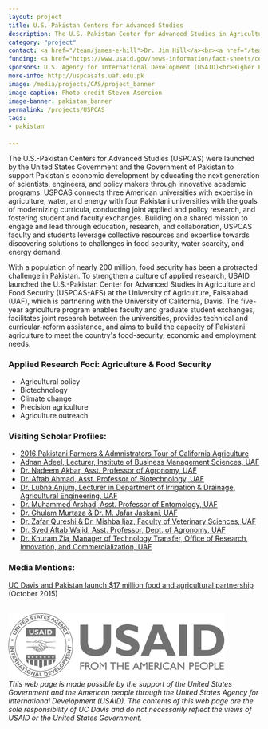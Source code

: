 ```yaml
---
layout: project
title: U.S.-Pakistan Centers for Advanced Studies
description: The U.S.-Pakistan Center for Advanced Studies in Agriculture and Food Security (USPCAS-AFS) links the University of California, Davis (UC Davis), the leading agricultural and veterinary research university in the world with the University of Agriculture, Faisalabad (UAF), Pakistan's top agricultural university.
category: "project"
contact: <a href="/team/james-e-hill">Dr. Jim Hill</a><br><a href="/team/nancy-allen">Dr. Nancy Allen</a>
funding: <a href="https://www.usaid.gov/news-information/fact-sheets/centers-advanced-studies-program">USAID Fact Sheet</a>
sponsors: U.S. Agency for International Development (USAID)<br>Higher Education Commission of Pakistan (HEC)<br>University of California, Davis<br>University of Agriculture, Faisalabad<br>Washington State University
more-info: http://uspcasafs.uaf.edu.pk
image: /media/projects/CAS/project_banner
image-caption: Photo credit Steven Asercion
image-banner: pakistan_banner
permalink: /projects/USPCAS
tags:
- pakistan

---
```

The U.S.-Pakistan Centers for Advanced Studies (USPCAS) were launched by the United States Government and the Government of Pakistan to support Pakistan's economic development by educating the next generation of scientists, engineers, and policy makers through innovative academic programs. USPCAS connects three American universities with expertise in agriculture, water, and energy with four Pakistani universities with the goals of modernizing curricula, conducting joint applied and policy research, and fostering student and faculty exchanges. Building on a shared mission to engage and lead through education, research, and collaboration, USPCAS faculty and students leverage collective resources and expertise towards discovering solutions to challenges in food security, water scarcity, and energy demand.

With a population of nearly 200 million, food security has been a protracted challenge in Pakistan. To strengthen a culture of applied research, USAID launched the U.S.-Pakistan Center for Advanced Studies in Agriculture and Food Security (USPCAS-AFS) at the University of Agriculture, Faisalabad (UAF), which is partnering with the University of California, Davis. The five-year agriculture program enables faculty and graduate student exchanges, facilitates joint research between the universities, provides technical and curricular-reform assistance, and aims to build the capacity of Pakistani agriculture to meet the country's food-security, economic and employment needs.

### Applied Research Foci: Agriculture & Food Security
- Agricultural policy
- Biotechnology
- Climate change
- Precision agriculture
- Agriculture outreach

### Visiting Scholar Profiles:
- <a href="/profiles/USPCAS/farmers_tour">2016 Pakistani Farmers & Admnistrators Tour of California Agriculture</a><br>
- <a href="/profiles/USPCAS/adnan_adeel">Adnan Adeel, Lecturer, Institute of Business Management Sciences, UAF</a><br>
- <a href="/profiles/USPCAS/dr_nadeem_akbar">Dr. Nadeem Akbar, Asst. Professor of Agronomy, UAF</a><br>
- <a href="/profiles/USPCAS/dr_aftab_ahmad">Dr. Aftab Ahmad, Asst. Professor of Biotechnology, UAF</a><br>
- <a href="/profiles/USPCAS/dr_lubna_anjum">Dr. Lubna Anjum, Lecturer in Department of Irrigation & Drainage, Agricultural Engineering, UAF</a><br>
- <a href="/profiles/USPCAS/dr_muhammed_arshad">Dr. Muhammed Arshad, Asst. Professor of Entomology, UAF</a><br>
- <a href="/profiles/USPCAS/murtaza_jaskani">Dr. Ghulam Murtaza & Dr. M. Jafar Jaskani, UAF</a><br>
- <a href="/profiles/USPCAS/uaf_veterinary">Dr. Zafar Qureshi & Dr. Mishba Ijaz, Faculty of Veterinary Sciences, UAF</a><br>
- <a href="/profiles/USPCAS/dr_syed_aftab_wajid">Dr. Syed Aftab Wajid, Asst. Professor, Dept. of Agronomy, UAF</a><br>
- <a href="/profiles/USPCAS/dr_khuram_zia">Dr. Khuram Zia, Manager of Technology Transfer, Office of Research, Innovation, and Commercialization, UAF</a>

### Media Mentions:
<a href="https://www.ucdavis.edu/news/uc-davis-and-pakistan-launch-17-million-food-and-agricultural-partnership">UC Davis and Pakistan launch $17 million food and agricultural partnership<a/> (October 2015)
<br><br>


<img src="/media/sponsors/usaid.svg"><br>
<i>This web page is made possible by the support of the United States Government and the American people through the United States Agency for International Development (USAID). The contents of this web page are the sole responsibility of UC Davis and do not necessarily reflect the views of USAID or the United States Government.</i>
